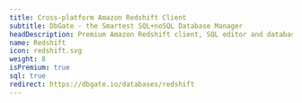 ```yaml
---
title: Cross-platform Amazon Redshift Client
subtitle: DbGate - the Smartest SQL+noSQL Database Manager
headDescription: Premium Amazon Redshift client, SQL editor and database manager. Desktop app in Linux, Windows, MacOS and web app in Docker.
name: Redshift
icon: redshift.svg
weight: 8
isPremium: true
sql: true
redirect: https://dbgate.io/databases/redshift
---
```

